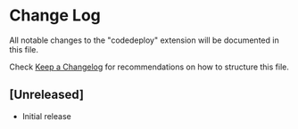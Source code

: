 # Change Log

All notable changes to the "codedeploy" extension will be documented in this file.

Check [Keep a Changelog](http://keepachangelog.com/) for recommendations on how to structure this file.

## [Unreleased]

- Initial release